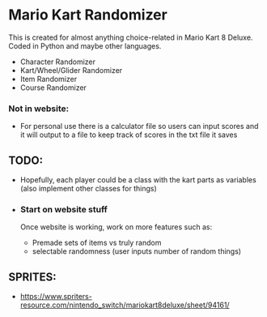 # Mario Kart Randomizer

This is created for almost anything choice-related in Mario Kart 8 Deluxe. Coded in Python and maybe other languages.

- Character Randomizer
- Kart/Wheel/Glider Randomizer
- Item Randomizer
- Course Randomizer

### Not in website:
- For personal use there is a calculator file so users can input scores and it will output to a file to keep track of scores in the txt file it saves

## TODO:
- Hopefully, each player could be a class with the kart parts as variables (also implement other classes for things)
  
- ### Start on website stuff
  Once website is working, work on more features such as:
  - Premade sets of items vs truly random
  - selectable randomness (user inputs number of random things)

## SPRITES:
- https://www.spriters-resource.com/nintendo_switch/mariokart8deluxe/sheet/94161/
